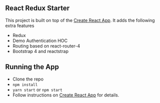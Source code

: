 ## React Redux Starter
This project is built on top of the [Create React App](https://github.com/facebookincubator/create-react-app). It adds the following extra features

- Redux
- Demo Authentication HOC
- Routing based on react-router-4
- Bootstrap 4 and reactstrap

## Running the App
- Clone the repo
- `npm install`
- `yarn start` or `npm start`
- Follow instructions on [Create React App](https://github.com/facebookincubator/create-react-app) for details.


